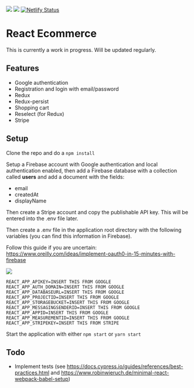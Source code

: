<img src="https://circleci.com/gh/w3bdesign/react-ecommerce/tree/master.svg?style=svg"> <img src="https://api.codeclimate.com/v1/badges/ec3dd668ce623ddb263d/maintainability" />
[![Netlify Status](https://api.netlify.com/api/v1/badges/fa283d61-4b14-45a2-a1c4-629cd351328b/deploy-status)](https://app.netlify.com/sites/react-c776ed/deploys)

# React Ecommerce

This is currently a work in progress.
Will be updated regularly.

## Features

- Google authentication
- Registration and login with email/password
- Redux
- Redux-persist
- Shopping cart
- Reselect (for Redux)
- Stripe

## Setup

Clone the repo and do a `npm install`

Setup a Firebase account with Google authentication and local authentication enabled, then add a Firebase database with
a collection called <b>users</b> and add a document with the fields:

- email
- createdAt
- displayName

Then create a Stripe account and copy the publishable API key. This will be entered into the .env file later.

Then create a .env file in the application root directory with the following variables (you can find this information in Firebase).

Follow this guide if you are uncertain: <a href="https://www.oreilly.com/ideas/implement-oauth0-in-15-minutes-with-firebase">https://www.oreilly.com/ideas/implement-oauth0-in-15-minutes-with-firebase</a>

<img src="https://d3ansictanv2wj.cloudfront.net/fig_5-edeb343cd558a6242490ed3d2d646b48.png"/>

```
REACT_APP_APIKEY=INSERT THIS FROM GOOGLE
REACT_APP_AUTH_DOMAIN=INSERT THIS FROM GOOGLE
REACT_APP_DATABASEURL=INSERT THIS FROM GOOGLE
REACT_APP_PROJECTID=INSERT THIS FROM GOOGLE
REACT_APP_STORAGEBUCKET=INSERT THIS FROM GOOGLE
REACT_APP_MESSAGINGSENDERID=INSERT THIS FROM GOOGLE
REACT_APP_APPID=INSERT THIS FROM GOOGLE
REACT_APP_MEASUREMENTID=INSERT THIS FROM GOOGLE
REACT_APP_STRIPEKEY=INSERT THIS FROM STRIPE
```

Start the application with either `npm start` or `yarn start`

## Todo

- Implement tests (see https://docs.cypress.io/guides/references/best-practices.html and https://www.robinwieruch.de/minimal-react-webpack-babel-setup)
